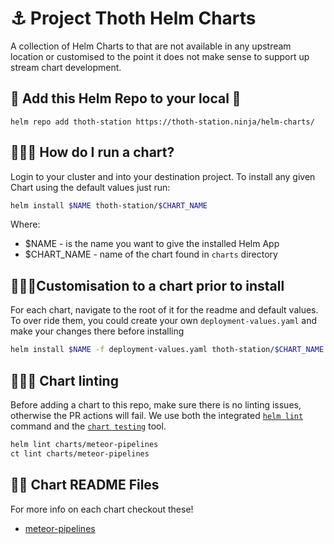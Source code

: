 # ⚓️ Project Thoth Helm Charts

A collection of Helm Charts to that are not available in any upstream location or customised to the point it does not make sense to support up stream chart development.

## 🧰 Add this Helm Repo to your local 🧰
```
helm repo add thoth-station https://thoth-station.ninja/helm-charts/
```

## 🏃‍♀️💨 How do I run a chart?
Login to your cluster and into your destination project. To install any given Chart using the default values just run:

```bash
helm install $NAME thoth-station/$CHART_NAME
```
Where:
* $NAME - is the name you want to give the installed Helm App
* $CHART_NAME - name of the chart found in `charts` directory


## 🏃‍♂️💨Customisation to a chart prior to install
For each chart, navigate to the root of it for the readme and default values. To over ride them, you could create your own `deployment-values.yaml` and make your changes there before installing

```bash
helm install $NAME -f deployment-values.yaml thoth-station/$CHART_NAME
```

## 🏃‍♂️💨 Chart linting

Before adding a chart to this repo, make sure there is no linting issues, otherwise the PR actions will fail.
We use both the integrated [`helm lint`](https://helm.sh/docs/helm/helm_lint/) command and the [`chart testing`](https://github.com/helm/chart-testing/blob/master/doc/ct_lint.md) tool.

```bash
helm lint charts/meteor-pipelines
ct lint charts/meteor-pipelines
```

## 👩‍🏫 Chart README Files
For more info on each chart checkout these!
* [meteor-pipelines](/charts/meteor-pipelines)
